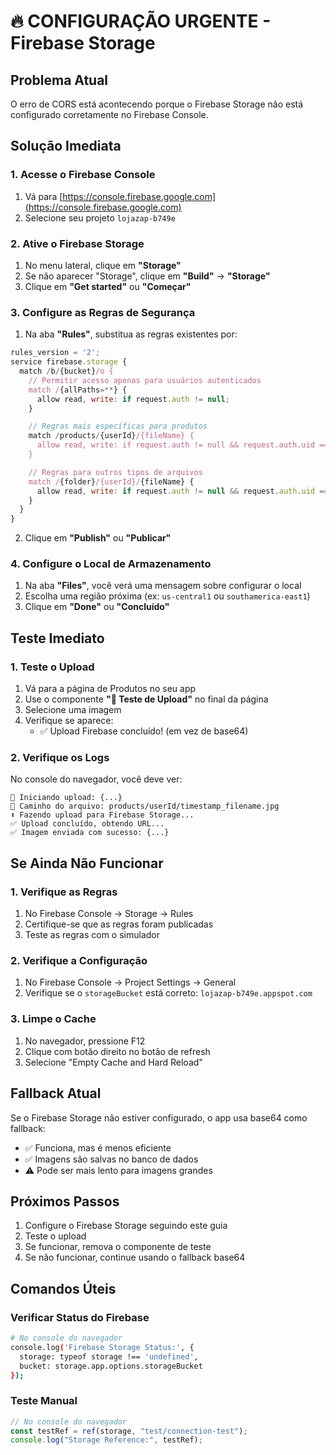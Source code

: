 # 🔥 CONFIGURAÇÃO URGENTE - Firebase Storage

## Problema Atual

O erro de CORS está acontecendo porque o Firebase Storage não está configurado corretamente no Firebase Console.

## Solução Imediata

### 1. Acesse o Firebase Console

1. Vá para [https://console.firebase.google.com](https://console.firebase.google.com)
2. Selecione seu projeto `lojazap-b749e`

### 2. Ative o Firebase Storage

1. No menu lateral, clique em **"Storage"**
2. Se não aparecer "Storage", clique em **"Build"** → **"Storage"**
3. Clique em **"Get started"** ou **"Começar"**

### 3. Configure as Regras de Segurança

1. Na aba **"Rules"**, substitua as regras existentes por:

```javascript
rules_version = '2';
service firebase.storage {
  match /b/{bucket}/o {
    // Permitir acesso apenas para usuários autenticados
    match /{allPaths=**} {
      allow read, write: if request.auth != null;
    }

    // Regras mais específicas para produtos
    match /products/{userId}/{fileName} {
      allow read, write: if request.auth != null && request.auth.uid == userId;
    }

    // Regras para outros tipos de arquivos
    match /{folder}/{userId}/{fileName} {
      allow read, write: if request.auth != null && request.auth.uid == userId;
    }
  }
}
```

2. Clique em **"Publish"** ou **"Publicar"**

### 4. Configure o Local de Armazenamento

1. Na aba **"Files"**, você verá uma mensagem sobre configurar o local
2. Escolha uma região próxima (ex: `us-central1` ou `southamerica-east1`)
3. Clique em **"Done"** ou **"Concluído"**

## Teste Imediato

### 1. Teste o Upload

1. Vá para a página de Produtos no seu app
2. Use o componente **"🧪 Teste de Upload"** no final da página
3. Selecione uma imagem
4. Verifique se aparece:
   - ✅ Upload Firebase concluído! (em vez de base64)

### 2. Verifique os Logs

No console do navegador, você deve ver:

```
🚀 Iniciando upload: {...}
📁 Caminho do arquivo: products/userId/timestamp_filename.jpg
⬆️ Fazendo upload para Firebase Storage...
✅ Upload concluído, obtendo URL...
✅ Imagem enviada com sucesso: {...}
```

## Se Ainda Não Funcionar

### 1. Verifique as Regras

1. No Firebase Console → Storage → Rules
2. Certifique-se que as regras foram publicadas
3. Teste as regras com o simulador

### 2. Verifique a Configuração

1. No Firebase Console → Project Settings → General
2. Verifique se o `storageBucket` está correto: `lojazap-b749e.appspot.com`

### 3. Limpe o Cache

1. No navegador, pressione F12
2. Clique com botão direito no botão de refresh
3. Selecione "Empty Cache and Hard Reload"

## Fallback Atual

Se o Firebase Storage não estiver configurado, o app usa base64 como fallback:

- ✅ Funciona, mas é menos eficiente
- ✅ Imagens são salvas no banco de dados
- ⚠️ Pode ser mais lento para imagens grandes

## Próximos Passos

1. Configure o Firebase Storage seguindo este guia
2. Teste o upload
3. Se funcionar, remova o componente de teste
4. Se não funcionar, continue usando o fallback base64

## Comandos Úteis

### Verificar Status do Firebase

```bash
# No console do navegador
console.log('Firebase Storage Status:', {
  storage: typeof storage !== 'undefined',
  bucket: storage.app.options.storageBucket
});
```

### Teste Manual

```javascript
// No console do navegador
const testRef = ref(storage, "test/connection-test");
console.log("Storage Reference:", testRef);
```
